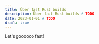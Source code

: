 ```yaml
---
title: Über fast Rust builds
description: Über fast Rust builds # TODO
date: 2023-01-01 # TODO
draft: true
---
```


Let's goooooo fast!